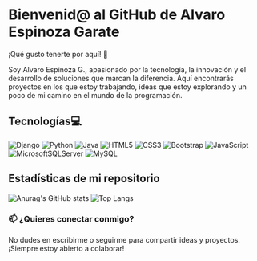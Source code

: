 # Bienvenid@ al GitHub de Alvaro Espinoza Garate
¡Qué gusto tenerte por aquí! 🚀

Soy Alvaro Espinoza G., apasionado por la tecnología, la innovación y el desarrollo de soluciones que marcan la diferencia. Aquí encontrarás proyectos en los que estoy trabajando, ideas que estoy explorando y un poco de mi camino en el mundo de la programación.
## Tecnologías💻
![Django](https://img.shields.io/badge/django-%23092E20.svg?style=for-the-badge&logo=django&logoColor=white)
![Python](https://img.shields.io/badge/python-3670A0?style=for-the-badge&logo=python&logoColor=ffdd54)
![Java](https://img.shields.io/badge/java-%23ED8B00.svg?style=for-the-badge&logo=openjdk&logoColor=white)
![HTML5](https://img.shields.io/badge/html5-%23E34F26.svg?style=for-the-badge&logo=html5&logoColor=white)
![CSS3](https://img.shields.io/badge/css3-%231572B6.svg?style=for-the-badge&logo=css3&logoColor=white)
![Bootstrap](https://img.shields.io/badge/bootstrap-%238511FA.svg?style=for-the-badge&logo=bootstrap&logoColor=white)
![JavaScript](https://img.shields.io/badge/javascript-%23323330.svg?style=for-the-badge&logo=javascript&logoColor=%23F7DF1E)
![MicrosoftSQLServer](https://img.shields.io/badge/Microsoft%20SQL%20Server-CC2927?style=for-the-badge&logo=microsoft%20sql%20server&logoColor=white)
![MySQL](https://img.shields.io/badge/mysql-4479A1.svg?style=for-the-badge&logo=mysql&logoColor=white)

## Estadísticas de mi repositorio
![Anurag's GitHub stats](https://github-readme-stats.vercel.app/api?username=anuraghazra&show_icons=true&theme=dark)
![Top Langs](https://github-readme-stats.vercel.app/api/top-langs/?username=alvaro-espinozagarate&layout=compact&theme=dark)

### 📫 ¿Quieres conectar conmigo?
No dudes en escribirme o seguirme para compartir ideas y proyectos. ¡Siempre estoy abierto a colaborar!